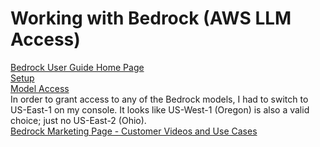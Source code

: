 # Working with Bedrock (AWS LLM Access)  
[Bedrock User Guide Home Page](https://docs.aws.amazon.com/bedrock/latest/userguide/what-is-bedrock.html)  
[Setup](https://docs.aws.amazon.com/bedrock/latest/userguide/getting-started.html)  
[Model Access](https://docs.aws.amazon.com/bedrock/latest/userguide/model-access.html)  
In order to grant access to any of the Bedrock models, I had to switch to US-East-1 on my console. It looks like US-West-1 (Oregon) is also a valid choice; just no US-East-2 (Ohio).  
[Bedrock Marketing Page - Customer Videos and Use Cases](https://aws.amazon.com/bedrock/)  
